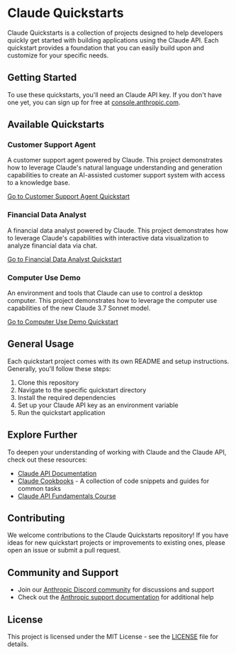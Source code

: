 # Claude Quickstarts

Claude Quickstarts is a collection of projects designed to help developers quickly get started with building  applications using the Claude API. Each quickstart provides a foundation that you can easily build upon and customize for your specific needs.

## Getting Started

To use these quickstarts, you'll need an Claude API key. If you don't have one yet, you can sign up for free at [console.anthropic.com](https://console.anthropic.com).

## Available Quickstarts

### Customer Support Agent

A customer support agent powered by Claude. This project demonstrates how to leverage Claude's natural language understanding and generation capabilities to create an AI-assisted customer support system with access to a knowledge base.

[Go to Customer Support Agent Quickstart](./customer-support-agent)

### Financial Data Analyst

A financial data analyst powered by Claude. This project demonstrates how to leverage Claude's capabilities with interactive data visualization to analyze financial data via chat.

[Go to Financial Data Analyst Quickstart](./financial-data-analyst)

### Computer Use Demo

An environment and tools that Claude can use to control a desktop computer. This project demonstrates how to leverage the computer use capabilities of the new Claude 3.7 Sonnet model.

[Go to Computer Use Demo Quickstart](./computer-use-demo)

## General Usage

Each quickstart project comes with its own README and setup instructions. Generally, you'll follow these steps:

1. Clone this repository
2. Navigate to the specific quickstart directory
3. Install the required dependencies
4. Set up your Claude API key as an environment variable
5. Run the quickstart application

## Explore Further

To deepen your understanding of working with Claude and the Claude API, check out these resources:

- [Claude API Documentation](https://docs.claude.com)
- [Claude Cookbooks](https://github.com/anthropics/claude-cookbooks) - A collection of code snippets and guides for common tasks
- [Claude API Fundamentals Course](https://github.com/anthropics/courses/tree/master/anthropic_api_fundamentals)

## Contributing

We welcome contributions to the Claude Quickstarts repository! If you have ideas for new quickstart projects or improvements to existing ones, please open an issue or submit a pull request.

## Community and Support

- Join our [Anthropic Discord community](https://www.anthropic.com/discord) for discussions and support
- Check out the [Anthropic support documentation](https://support.anthropic.com) for additional help

## License

This project is licensed under the MIT License - see the [LICENSE](LICENSE) file for details.

